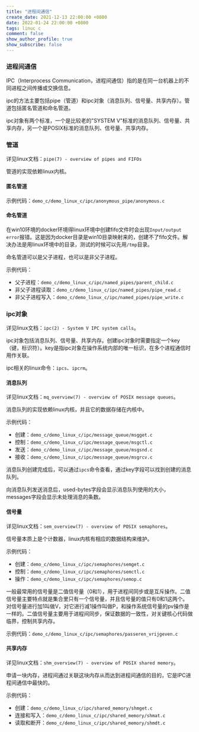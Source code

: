 ```yaml
---
title: "进程间通信"
create_date: 2021-12-13 22:00:00 +0800
date: 2022-01-24 22:00:00 +0800
tags: linuc c
comment: false
show_author_profile: true
show_subscribe: false
---
```


### 进程间通信

IPC（Interprocess Communication，进程间通信）指的是在同一台机器上的不同进程之间传播或交换信息。

ipc的方法主要包括pipe（管道）和ipc对象（消息队列、信号量、共享内存）。管道包括匿名管道和命名管道。

ipc对象有两个标准，一个是比较老的"SYSTEM V"标准的消息队列、信号量、共享内存，另一个是POSIX标准的消息队列、信号量、共享内存。

### 管道

详见linux文档：`pipe(7) - overview of pipes and FIFOs`

管道的实现依赖linux内核。

#### 匿名管道

示例代码：`demo_c/demo_linux_c/ipc/anonymous_pipe/anonymous.c`

#### 命名管道

在win10环境的docker环境得linux环境中创建fifo文件时会出现`Input/output error`报错。这是因为docker目录是win10目录映射来的，创建不了fifo文件。解决办法是用linux环境中的目录，测试的时候可以先用`/tmp`目录。

命名管道可以是父子进程，也可以是非父子进程。

示例代码：

- 父子进程：`demo_c/demo_linux_c/ipc/named_pipes/parent_child.c`
- 非父子进程读取：`demo_c/demo_linux_c/ipc/named_pipes/pipe_read.c`
- 非父子进程写入：`demo_c/demo_linux_c/ipc/named_pipes/pipe_write.c`

### ipc对象

详见linux文档：`ipc(2) - System V IPC system calls`。

ipc对象包括消息队列、信号量、共享内存。创建ipc对象时需要指定一个key（键，标识符）。key是指ipc对象在操作系统内部的唯一标识，在多个进程通信时用作关联。

ipc相关的linux命令：`ipcs`、`ipcrm`。

#### 消息队列

详见linux文档：`mq_overview(7) - overview of POSIX message queues`。

消息队列的实现依赖linux内核，并且它的数据存储在内核中。

示例代码：

- 创建：`demo_c/demo_linux_c/ipc/message_queue/msgget.c`
- 控制：`demo_c/demo_linux_c/ipc/message_queue/msgctl.c`
- 发送：`demo_c/demo_linux_c/ipc/message_queue/msgsnd.c`
- 接收：`demo_c/demo_linux_c/ipc/message_queue/msgrcv.c`

消息队列创建完成后，可以通过`ipcs`命令查看，通过key字段可以找到创建的消息队列。

向消息队列发送消息后，used-bytes字段会显示消息队列使用的大小，messages字段会显示未处理消息的条数。

#### 信号量

详见linux文档：`sem_overview(7) - overview of POSIX semaphores`。

信号量本质上是个计数器，linux内核有相应的数据结构来维护。

示例代码：

- 创建：`demo_c/demo_linux_c/ipc/semaphores/semget.c`
- 控制：`demo_c/demo_linux_c/ipc/semaphores/semctl.c`
- 操作：`demo_c/demo_linux_c/ipc/semaphores/semop.c`

一般最常用的信号量是二值信号量（0和1），用于进程间同步或是互斥操作。二值信号量主要特点就是集合里只有一个信号量，并且信号量的值只有0和1这两个。对信号量进行加1叫做V，对它进行减1操作叫做P，和操作系统信号量的pv操作是一样的。二值信号量主要用于进程间同步，保证数据的一致性，对关键核心代码做临界，控制共享内存。

示例代码：`demo_c/demo_linux_c/ipc/semaphores/passeren_vrijgeven.c`

#### 共享内存

详见linux文档：`shm_overview(7) - overview of POSIX shared memory`。

申请一块内存，进程间通过关联这块内存从而达到进程间通信的目的，它是IPC进程间通信中最快的。

示例代码：

- 创建：`demo_c/demo_linux_c/ipc/shared_memory/shmget.c`
- 连接和写入：`demo_c/demo_linux_c/ipc/shared_memory/shmat.c`
- 读取和断开：`demo_c/demo_linux_c/ipc/shared_memory/shmdt.c`
